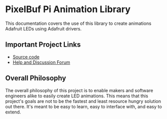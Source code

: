 # PixelBuf Pi Animation Library

This documentation covers the use of this library to create animations Adafruit LEDs using Adafruit drivers.

## Important Project Links

* [Source code](https://github.com/Sectional-Art/pixelbuf-pi-animation)
* [Help and Discussion Forum](https://github.com/Sectional-Art/pixelbuf-pi-animation/discussions)

## Overall Philosophy

The overall philosophy of this project is to enable makers and software engineers alike to easily create LED animations. This means that this project's goals are not to be the fastest and least resource hungry solution out there. It's meant to be easy to learn, easy to interface with, and easy to extend.
